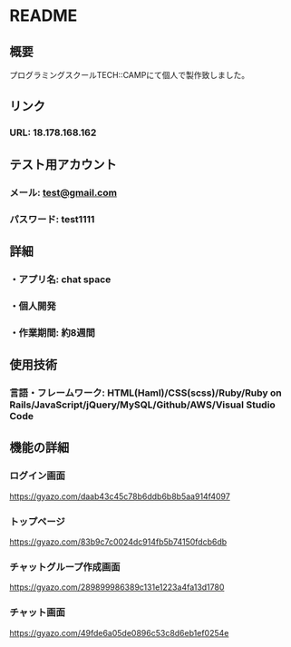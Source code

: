 # README

## 概要
プログラミングスクールTECH::CAMPにて個人で製作致しました。

## リンク
### URL: 18.178.168.162

## テスト用アカウント
### メール: test@gmail.com
### パスワード: test1111

## 詳細
### ・アプリ名: chat space
### ・個人開発
### ・作業期間: 約8週間

## 使用技術
### 言語・フレームワーク: HTML(Haml)/CSS(scss)/Ruby/Ruby on Rails/JavaScript/jQuery/MySQL/Github/AWS/Visual Studio Code

## 機能の詳細

### ログイン画面
https://gyazo.com/daab43c45c78b6ddb6b8b5aa914f4097

### トップページ
https://gyazo.com/83b9c7c0024dc914fb5b74150fdcb6db

### チャットグループ作成画面
https://gyazo.com/289899986389c131e1223a4fa13d1780

### チャット画面
https://gyazo.com/49fde6a05de0896c53c8d6eb1ef0254e
